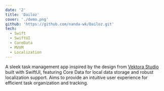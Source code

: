 ```yaml
---
date: '2'
title: 'Dailoz'
cover: './demo.png'
github: 'https://github.com/nanda-wk/Dailoz.git'
tech:
  - Swift
  - SwiftUI
  - CoreData
  - MVVM
  - Localization
---
```


A sleek task management app inspired by the design from [Vektora Studio](https://www.sketchappsources.com/free-source/4757-to-do-daily-activities-app-sketch-freebie-resource.html) built with SwiftUI, featuring Core Data for local data storage and robust localization support. Aims to provide an intuitive user experience for efficient task organization and tracking.
